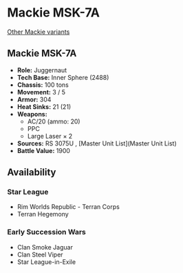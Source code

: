 # Mackie MSK-7A 

[Other Mackie variants](../mackie.md) 

## Mackie MSK-7A 

- **Role:** Juggernaut 
- **Tech Base:** Inner Sphere (2488) 
- **Chassis:** 100 tons 
- **Movement:** 3 / 5 
- **Armor:** 304 
- **Heat Sinks:** 21 (21) 
- **Weapons:** 
  - AC/20 (ammo: 20) 
  - PPC 
  - Large Laser × 2 
- **Sources:** RS 3075U , [Master Unit List](Master Unit List) 
- **Battle Value:** 1900 

## Availability 

### Star League 

- Rim Worlds Republic - Terran Corps 
- Terran Hegemony 

### Early Succession Wars 

- Clan Smoke Jaguar 
- Clan Steel Viper 
- Star League-in-Exile 


